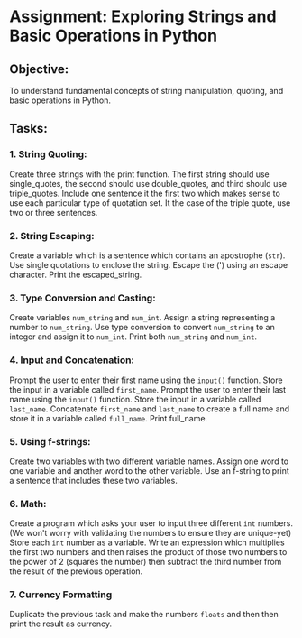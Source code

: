 # Assignment: Exploring Strings and Basic Operations in Python

## Objective:

To understand fundamental concepts of string manipulation, quoting, and basic operations in Python.

## Tasks:

### 1. String Quoting:

Create three strings with the print function. The first string should use single_quotes, the second should use double_quotes, and third should use triple_quotes.
Include one sentence it the first two which makes sense to use each particular type of quotation set. It the case of the triple quote, use two or three sentences.

### 2. String Escaping:

Create a variable which is a sentence which contains an apostrophe (`str`). Use single quotations to enclose the string. Escape the (') using an escape character.
Print the escaped_string.

### 3. Type Conversion and Casting:

Create variables `num_string` and `num_int`.
Assign a string representing a number to `num_string`.
Use type conversion to convert `num_string` to an integer and assign it to `num_int`.
Print both `num_string` and `num_int`.

### 4. Input and Concatenation:

Prompt the user to enter their first name using the  `input()` function. Store the input in a variable called `first_name`.
Prompt the user to enter their last name using the `input()` function. Store the input in a variable called `last_name`.
Concatenate `first_name` and `last_name` to create a full name and store it in a variable called `full_name`.
Print full_name.

### 5. Using f-strings:

Create two variables with two different variable names.
Assign one word to one variable and another word to the other variable.
Use an f-string to print a sentence that includes these two variables.

### 6. Math:

Create a program which asks your user to input three different `int` numbers. (We won't worry with validating the numbers to ensure they are unique-yet) Store each `int` number as a variable. Write an expression which multiplies the first two numbers and then raises the product of those two numbers to the power of 2 (squares the number) then subtract the third number from the result of the previous operation.

### 7. Currency Formatting

Duplicate the previous task and make the numbers `floats` and then then print the result as currency. 



